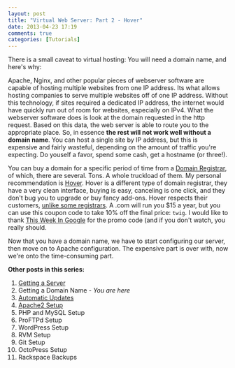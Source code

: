 ```yaml
---
layout: post
title: "Virtual Web Server: Part 2 - Hover"
date: 2013-04-23 17:19
comments: true
categories: [Tutorials]
---
```


There is a small caveat to virtual hosting: You will need a domain name, and here's why:

Apache, Nginx, and other popular pieces of webserver software are capable of hosting multiple websites from one IP address. Its what allows hosting companies to serve multiple websites off of one IP address. Without this technology, if sites required a dedicated IP address, the internet would have quickly run out of room for websites, especially on IPv4. What the webserver software does is look at the domain requested in the http request. Based on this data, the web server is able to route you to the appropriate place. So, in essence **the rest will not work well without a domain name**. You can host a single site by IP address, but this is expensive and fairly wasteful, depending on the amount of traffic you're expecting. Do youself a favor, spend some cash, get a hostname (or three!).

You can buy a domain for a specific period of time from a [Domain Registrar](http://en.wikipedia.org/wiki/Domain_name_registrar), of which, there are several. Tons. A whole truckload of them. My personal recommendation is [Hover](https://www.hover.com/). Hover is a different type of domain registrar, they have a very clean interface, buying is easy, canceling is one click, and they don't bug you to upgrade or buy fancy add-ons. Hover respects their customers, [unlike some registrars](http://www.godaddy.com). A .com will run you $15 a year, but you can use this coupon code to take 10% off the final price: `twig`. I would like to thank [This Week In Google](http://twit.tv/twig) for the promo code (and if you don't watch, you really should.

Now that you have a domain name, we have to start configuring our server, then move on to Apache configuration. The expensive part is over with, now we're onto the time-consuming part.

**Other posts in this series:**

1. [Getting a Server](http://samurailink3.com/blog/2013/04/23/virtual-web-server-part-1-rackspace/)
2. Getting a Domain Name _- You are here_
3. [Automatic Updates](http://samurailink3.com/blog/2013/04/23/virtual-web-server-part-3-automatic-updates-in-debian/)
4. [Apache2 Setup](http://samurailink3.com/blog/2013/04/28/virtual-web-server-part-4-apache-web-server/)
5. PHP and MySQL Setup
6. ProFTPd Setup
7. WordPress Setup
8. RVM Setup
9. Git Setup
10. OctoPress Setup
11. Rackspace Backups